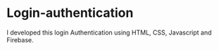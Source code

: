 # Login-authentication
I developed this login Authentication using HTML, CSS, Javascript and Firebase.
